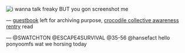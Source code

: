 ![i wanna talk freaky BUT you gon screenshot me](https://file.garden/ZfXeqKz0W2fVcDxK/ext/ponytown.jpg)

— [guestbook](https://mikus.123guestbook.com/) left for archiving purpose, [crocodile collective awareness rentry](https://rentry.co/croccallout) read

— @SWATCHTON @ESCAPE4SURVIVAL @35-56 @hansefact hello ponyoomfs wat we horsing today
